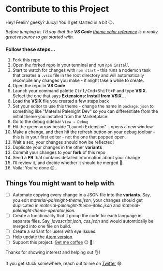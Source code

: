 # Contribute to this Project

Hey! Feelin' geeky? Juicy! You'll get started in a bit :smirk:.

_Before jumping in, I'd say that the **VS Code** [theme color reference](https://code.visualstudio.com/docs/getstarted/theme-color-reference) is a really great resource to get started with._

### Follow these steps...
1. Fork this repo
1. Open the forked repo in your terminal and run `npm install`
1. Start to watch for changes with `npm start` - this runs a nodemon task that creates a `.vsix` file in the root directory and will automatically recompile any changes you make - it might take a while to create.
1. Open the repo in **VS Code**
1. Launch your command palette <kbd>Ctrl/Cmd+Shift+P</kbd> and type **VSIX**. Select the one that says **Extensions: Install from VSIX...**
1. Load the **VSIX** file you created a few steps back
1. Set your editor to use this theme - change the name in `package.json` to something like "Material Palenight Dev" so you can differentiate from the initial theme you installed from the Marketplace.
1. Go to the debug sidebar `View → Debug`
1. Hit the green arrow beside "Launch Extension" - opens a new window
1. Make a change, and then hit the refresh button on your debug toolbar - this is in your first editor - not the one that popped open.
1. Wait a sec, your changes should now be reflected!
1. Duplicate your changes in the other **variants**
1. Commit your changes to your **fork** of this repo
1. Send a **PR** that contains detailed information about your change
1. I'll review it, and decide whether it should be merged :book:.
1. Voila! You're done :wink:.

## Things You might want to help with

- [ ] Automate copying every change in a JSON file into the **variants**. Say, you edit *material-palenight-theme.json*, your changes should get duplicated in *material-palenight-theme-italic.json* and *material-palenight-theme-operator.json*.
- [ ] Create a functionality that'll group the code for each language in separate files. Say, *javascript.json*, *css.json* and would automtically be merged into one file on build.
- [ ] Create a variant for users with eye issues.
- [ ] Help update the [Atom version](https://github.com/whizkydee/atom-material-palenight-syntax).
- [ ] Support this project. [Get me coffee](https://me.wallet.ng/mrolaolu) :smirk: :pray:!

Thanks for showing interest and helping out :ok_hand:!

If you get stuck somewhere, reach out to me on [Twitter](https://twitter.com/mrolaolu) :smile:.
